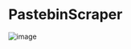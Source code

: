 # PastebinScraper

![image](https://github.com/KaldarAralay/PastebinScraper/assets/3278231/6e66dd11-4d23-4ee3-9873-482a7f0f86f3)
